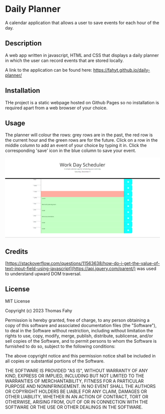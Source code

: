 # Daily Planner

A calendar application that allows a user to save events for each hour of the day.

## Description

A web app written in javascript, HTML and CSS that displays a daily planner in which the user can record events that are stored locally.

A link to the application can be found here: https://fahyt.github.io/daily-planner/

## Installation

THe project is a static webpage hosted on Github Pages so no installation is required apart from a web browser of your choice.

## Usage

The planner will colour the rows: grey rows are in the past, the red row is the current hour and the green rows are for the future. Click on a row in the middle column to add an event of your choice by typing it in. Click the corresponding 'save' icon in the blue column to save your event.

![planner page website](./assets/images/app_screenshot.png)

## Credits

[https://stackoverflow.com/questions/11563638/how-do-i-get-the-value-of-text-input-field-using-javascript](https://api.jquery.com/parent/) was used to understand upward DOM traversal.

## License

MIT License

Copyright (c) 2023 Thomas Fahy

Permission is hereby granted, free of charge, to any person obtaining a copy
of this software and associated documentation files (the "Software"), to deal
in the Software without restriction, including without limitation the rights
to use, copy, modify, merge, publish, distribute, sublicense, and/or sell
copies of the Software, and to permit persons to whom the Software is
furnished to do so, subject to the following conditions:

The above copyright notice and this permission notice shall be included in all
copies or substantial portions of the Software.

THE SOFTWARE IS PROVIDED "AS IS", WITHOUT WARRANTY OF ANY KIND, EXPRESS OR
IMPLIED, INCLUDING BUT NOT LIMITED TO THE WARRANTIES OF MERCHANTABILITY,
FITNESS FOR A PARTICULAR PURPOSE AND NONINFRINGEMENT. IN NO EVENT SHALL THE
AUTHORS OR COPYRIGHT HOLDERS BE LIABLE FOR ANY CLAIM, DAMAGES OR OTHER
LIABILITY, WHETHER IN AN ACTION OF CONTRACT, TORT OR OTHERWISE, ARISING FROM,
OUT OF OR IN CONNECTION WITH THE SOFTWARE OR THE USE OR OTHER DEALINGS IN THE
SOFTWARE.
